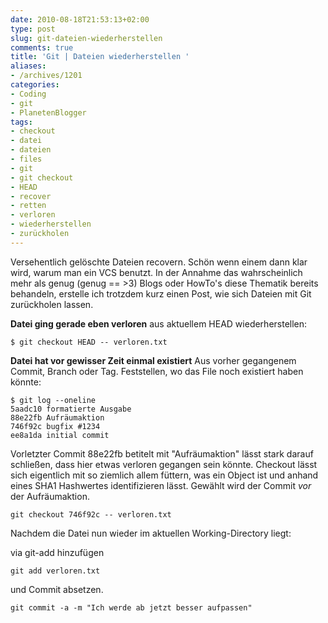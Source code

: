```yaml
---
date: 2010-08-18T21:53:13+02:00
type: post
slug: git-dateien-wiederherstellen
comments: true
title: 'Git | Dateien wiederherstellen '
aliases:
- /archives/1201
categories:
- Coding
- git
- PlanetenBlogger
tags:
- checkout
- datei
- dateien
- files
- git
- git checkout
- HEAD
- recover
- retten
- verloren
- wiederherstellen
- zurückholen
---
```


Versehentlich gelöschte Dateien recovern. Schön wenn einem dann klar wird, warum man ein VCS benutzt. In der Annahme das wahrscheinlich mehr als genug (genug == >3) Blogs oder HowTo's diese Thematik bereits behandeln, erstelle ich trotzdem kurz einen Post, wie sich Dateien mit Git zurückholen lassen.

**Datei ging gerade eben verloren**
 aus aktuellem HEAD wiederherstellen:
```
$ git checkout HEAD -- verloren.txt
```


**Datei hat vor gewisser Zeit einmal existiert**
Aus vorher gegangenem Commit, Branch oder Tag. Feststellen, wo das File noch existiert haben könnte:
```
$ git log --oneline
5aadc10 formatierte Ausgabe
88e22fb Aufräumaktion
746f92c bugfix #1234
ee8a1da initial commit
```


Vorletzter Commit 88e22fb betitelt mit "Aufräumaktion" lässt stark darauf schließen, dass hier etwas verloren gegangen sein könnte. Checkout lässt sich eigentlich mit so ziemlich allem füttern, was ein Object ist und anhand eines SHA1 Hashwertes identifizieren lässt. Gewählt wird der Commit _vor_ der Aufräumaktion.

```
git checkout 746f92c -- verloren.txt
```


Nachdem die Datei nun wieder im aktuellen Working-Directory liegt:

via git-add hinzufügen
```
git add verloren.txt
```


und Commit absetzen.
```
git commit -a -m "Ich werde ab jetzt besser aufpassen"
```

